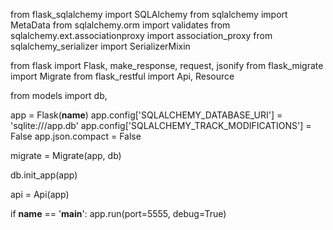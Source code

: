 <!-- TODO: models.py -->
<!-- [x] make necessary imports -->

from flask_sqlalchemy import SQLAlchemy
from sqlalchemy import MetaData
from sqlalchemy.orm import validates
from sqlalchemy.ext.associationproxy import association_proxy
from sqlalchemy_serializer import SerializerMixin

<!-- [x] build all the Classes in models and add __tablename__ properties -->
<!--
side note: be sure to use proper notation for the items that require USDC time:
example:
    created_at = db.Column(db.DateTime, server_default = db.func.now())
    updated_at = db.Column(db.DateTime, onupdate = db.func.now())
 -->

<!-- [x] include SerializerMixin wrapper to each class -->

<!-- [x] add backrefs where needed -->
<!-- ex: hero_powers = db.relationship('HeroPower', backref = 'hero') -->
<!-- [x] add the association proxies -->
<!-- example:

    ... in the case of the Hero Class ...
    powers = association_proxy('hero_powers', 'power'),

    where heroe_powers is not the name of a table, but rather the name of the relationship ...

    hero_powers = db.relationship('HeroPower', backref = 'hero')



 -->
<!-- [x] set serialize_rules that exclude the CURRENT instance of the class  -->

<!-- 

class Hero(db.Model, SerializerMixin):
    # ...
    serialize_rules = ('-hero_powers.power',)


class HeroPower(db.Model, SerializerMixin):
    # ...
    serialize_rules = ('-hero', '-power',)


class Power(db.Model, SerializerMixin):
    # ...
    serialize_rules = ('-hero_powers.hero',)

 -->
<!-- ex:
... within the HeroPowers class ...
hero = db.Column(db.Integer, db.ForeignKey('heroes.id'))
power = db.Column(db.Integer, db.ForeignKey('powers.id'))
serialize_rules = ('-power.hero_powers', '-hero.hero_powers')

... within the Heroes class ..
hero_powers = db.relationship('HeroPowers', backref = 'hero')
powers = association_proxy('hero_powers', 'power')
serialize_rules = ('-powers.hero', '-hero_powers.hero')

-->
<!-- [ ] add validations -->

<!-- 

class Power(db.Model, SerializerMixin):
   ... 

    @validates('description')
    def validates_description(self, key, description):
        if not description or len(description) < 20:
            raise ValueError("Strength must have a length")
        return description
 -->

<!-- TODO: app.py -->

<!-- [ ] make necessary imports -->

from flask import Flask, make_response, request, jsonify
from flask_migrate import Migrate
from flask_restful import Api, Resource

from models import db, <!-- also include any other models here -->

<!-- [ ] make sure initial boiler plate code is in place -->

app = Flask(**name**)
app.config['SQLALCHEMY_DATABASE_URI'] = 'sqlite:///app.db'
app.config['SQLALCHEMY_TRACK_MODIFICATIONS'] = False
app.json.compact = False

migrate = Migrate(app, db)

db.init_app(app)

api = Api(app)

if **name** == '**main**':
app.run(port=5555, debug=True)

<!-- [ ] GET (all) example -->
<!-- 
class Hero(Resource):
    def get(self):
        heroes = Hero.query.all()
        heroes_dict = [hero.to_dict() for hero in heroes]
        response = make_response(
            jsonify(heroes_dict),
            200
        )
        return response
-->

